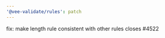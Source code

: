 ```yaml
---
'@vee-validate/rules': patch
---
```


fix: make length rule consistent with other rules closes #4522
